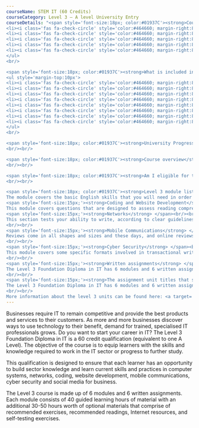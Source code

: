 ```yaml
---
courseName: STEM IT (60 Credits)
courseCategory: Level 3 – A level University Entry
courseDetails: "<span style='font-size:18px; color:#01937C'><strong>Course Fees</strong></span><br/><br/> The fee for enrolling onto the Level 3 course is £1700. Students can make payment using one of the following methods<br/><ul style='margin-top:10px'>
<li><i class='fas fa-check-circle' style='color:#464660; margin-right:8px'></i>  Credit or debit card</li>
<li><i class='fas fa-check-circle' style='color:#464660; margin-right:8px'></i>  Bank transfer</li>
<li><i class='fas fa-check-circle' style='color:#464660; margin-right:8px'></i>  Interest free monthly instalments</li>
<li><i class='fas fa-check-circle' style='color:#464660; margin-right:8px'></i>  Paypal</li>
<li><i class='fas fa-check-circle' style='color:#464660; margin-right:8px'></i>  Western Union</li>
</ul> 
<br/>

<span style='font-size:18px; color:#01937C'><strong>What is included in the cost of my course?</strong></span>
<ul style='margin-top:10px'>
<li><i class='fas fa-check-circle' style='color:#464660; margin-right:8px'></i>  All course material, including online modules and written assignments </li>
<li><i class='fas fa-check-circle' style='color:#464660; margin-right:8px'></i>  Personal tutor support with 1-2-1 Zoom sessions</li>
<li><i class='fas fa-check-circle' style='color:#464660; margin-right:8px'></i>  Dedicated student support</li>
<li><i class='fas fa-check-circle' style='color:#464660; margin-right:8px'></i>  Access to an online social learning forum</li>
<li><i class='fas fa-check-circle' style='color:#464660; margin-right:8px'></i>  Assignment marking and feedback</li>
<li><i class='fas fa-check-circle' style='color:#464660; margin-right:8px'></i>  FREE TOTUM student discount card</li>
<li><i class='fas fa-check-circle' style='color:#464660; margin-right:8px'></i> FREE laptop</li>
<li><i class='fas fa-check-circle' style='color:#464660; margin-right:8px'></i> FREE access to our Hubs.</li>
</ul> 
<br/>

<span style='font-size:18px; color:#01937C'><strong>University Progression</strong></span><br/><br/> On completion of this course, students will have the opportunity to apply for admission onto a full BA degree programme from a range of UK universities. Alternatively, students can opt to study one of our Level 4/5 IT programmes and then go on to complete a BA top up at a range of UK universities.
<br/><br/>

<span style='font-size:18px; color:#01937C'><strong>Course overview</strong></span><br/><br/> The level 3 course is made up of 6 modules and 6 written assignments. Each module consists of 40 guided learning hours of material with an additional 30-50 hours worth of optional materials that comprise of recommended exercises, recommended readings, Internet resources, and self-testing exercises.
<br/><br/>

<span style='font-size:18px; color:#01937C'><strong>Am I eligible for this progamm?</strong></span><br/><br/> This course is most suited to individuals who are at least 16 years old, have a high school education and wish to progress onto a degree at university, or the Undergraduate Level 4/5 Extended Diploma in Management with Online Business School.
<br/><br/>

<span style='font-size:18px; color:#01937C'><strong>Level 3 module listing</strong></span><br/><br/> <span style='font-size:15px;'><strong>Computer Systems</strong></span> <br/><br/>
The module covers the basic English skills that you will need in order to complete the rest of the course successfully. There are no specific questions on spelling and punctuation in the examination, but you will be expected to punctuate and spell correctly, as well as write good, grammatical English<br/><br/>
<span style='font-size:15px;'><strong>Coding and Website Development</strong> </span> <br/><br/>
This module covers questions that are designed to assess reading comprehension (AO1: the ability to read with understanding and select information in an appropriate way from the passages). Questions will be asked on passages which are linked by their theme or subject matter.<br/><br/>
<span style='font-size:15px;'><strong>Networks</strong> </span><br/><br/>
This section tests your ability to write, according to clear guidelines, in response to material that will appear on the examination paper.
<br/><br/>
<span style='font-size:15px;'><strong>Mobile Communications</strong> </span><br/><br/>
Reviews come in all shapes and sizes and these days, and online reviews can even make or break a business. For the purposes of the exam we will be looking at longer reviews, rather than the short ones found on review sites like Trustpilot.
<br/><br/>
<span style='font-size:15px;'><strong>Cyber Security</strong> </span><br/><br/>
This module covers some specific formats involved in transactional writing including instructions, reports, letters, reviews, blogs, articles and leaflets.
<br/><br/>
<span style='font-size:15px;'><strong>Written assignments</strong> </span><br/><br/>
The Level 3 Foundation Diploma in IT has 6 modules and 6 written assignments. On completion of the modules, students will be given access to the assignments. The assignments are approximately 5,000-8,000 words each. Students are provided support on the modules and assignments via the ‘Tutor’ section of the learning platform.
<br/><br/>
<span style='font-size:15px;'><strong>The assignment unit titles that students need to complete for the Level 3 course are</strong> </span><br/><br/>
The Level 3 Foundation Diploma in IT has 6 modules and 6 written assignments. On completion of the modules, students will be given access to the assignments. The assignments are approximately 5,000-8,000 words each. Students are provided support on the modules and assignments via the 'Tutor' section of the learning platform.
<br/><br/>
More information about the level 3 units can be found here: <a target='_blank' href={https://www.othm.org.uk/doc/specification-jan21/OTHM_L3_Foundation_Diploma_in_Information_Technology_spec_2021_01.pdf}>https://www.othm.org.uk/doc/specification-jan21/OTHM_L3_Foundation_Diploma_in_Information_Technology_spec_2021_01.pdf</a> "
---
```


Businesses require IT to remain competitive and provide the best products and services to their customers. As more and more businesses discover ways to use technology to their benefit, demand for trained, specialised IT professionals grows. Do you want to start your career in IT? The Level 3 Foundation Diploma in IT is a 60 credit qualification (equivalent to one A Level). The objective of the course is to equip learners with the skills and knowledge required to work in the IT sector or progress to further study.

This qualification is designed to ensure that each learner has an opportunity to build sector knowledge and learn current skills and practices in computer systems, networks, coding, website development, mobile communications, cyber security and social media for business.

The Level 3 course is made up of 6 modules and 6 written assignments. Each module consists of 40 guided learning hours of material with an additional 30-50 hours worth of optional materials that comprise of recommended exercises, recommended readings, Internet resources, and self-testing exercises.